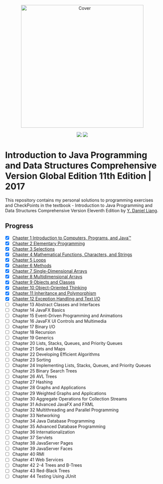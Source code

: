 <p align="center">
  <a href="https://bit.ly/2IMBXEE">
  <img src="https://www.pearsonhighered.com/assets/bigcovers/1/2/9/2/1292221879.JPG" 
  height="400" 
  title="Introduction to Java Programming and Data Structures" 
alt="Cover"></a>
</p>
<p align="center">
<img src="https://img.shields.io//44 Inheritance and Polymorphism-blue.svg" />
  <img src="https://img.shields.io/badge/Made%20With-Java 11/17-purple.svg" />
</p>

# Introduction to Java Programming and Data Structures Comprehensive Version Global Edition 11th Edition | 2017

This repository contains my personal solutions to programming exercises and CheckPoints in the textbook - Introduction to Java Programming and Data Structures Comprehensive Version Eleventh Edition by [Y. Daniel Liang](https://yongdanielliang.github.io/).

## Progress

- [x] [Chapter 1 Introduction to Computers, Programs, and Java™](src/chapter1_Intro)
- [x] [Chapter 2 Elementary Programming](src/chapter2_Elementary_Programming)
- [x] [Chapter 3 Selections](src/chapter3_Selections)
- [x] [Chapter 4 Mathematical Functions, Characters, and Strings](src/chapter4_Math_Characters_Strings)
- [x] [Chapter 5 Loops](src/chapter5_Loops)
- [x] [Chapter 6 Methods](src/chapter6_Methods)
- [x] [Chapter 7 Single-Dimensional Arrays](src/chapter7_SD_Arrays)
- [x] [Chapter 8 Multidimensional Arrays](src/chapter8_MD_Arrays)
- [x] [Chapter 9 Objects and Classes](src/chapter9_Objects_and_Classes)
- [x] [Chapter 10 Object-Oriented Thinking](src/chapter10_Object_Oriented_Thinking)
- [x] [Chapter 11 Inheritance and Polymorphism](src/chapter11_Inheritance_and_Polymorphism)
- [x] [Chapter 12 Exception Handling and Text I/O](src/chapter_12_exception_handling_and_text_io)
- [ ] Chapter 13 Abstract Classes and Interfaces
- [ ] Chapter 14 JavaFX Basics
- [ ] Chapter 15 Event-Driven Programming and Animations
- [ ] Chapter 16 JavaFX UI Controls and Multimedia
- [ ] Chapter 17 Binary I/O
- [ ] Chapter 18 Recursion
- [ ] Chapter 19 Generics
- [ ] Chapter 20 Lists, Stacks, Queues, and Priority Queues
- [ ] Chapter 21 Sets and Maps
- [ ] Chapter 22 Developing Efficient Algorithms
- [ ] Chapter 23 Sorting
- [ ] Chapter 24 Implementing Lists, Stacks, Queues, and Priority Queues
- [ ] Chapter 25 Binary Search Trees
- [ ] Chapter 26 AVL Trees
- [ ] Chapter 27 Hashing
- [ ] Chapter 28 Graphs and Applications
- [ ] Chapter 29 Weighted Graphs and Applications
- [ ] Chapter 30 Aggregate Operations for Collection Streams
- [ ] Chapter 31 Advanced JavaFX and FXML
- [ ] Chapter 32 Multithreading and Parallel Programming
- [ ] Chapter 33 Networking
- [ ] Chapter 34 Java Database Programming
- [ ] Chapter 35 Advanced Database Programming
- [ ] Chapter 36 Internationalization
- [ ] Chapter 37 Servlets
- [ ] Chapter 38 JavaServer Pages
- [ ] Chapter 39 JavaServer Faces
- [ ] Chapter 40 RMI
- [ ] Chapter 41 Web Services
- [ ] Chapter 42 2-4 Trees and B-Trees
- [ ] Chapter 43 Red-Black Trees
- [ ] Chapter 44 Testing Using JUnit
